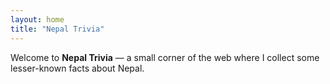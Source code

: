 ```yaml
---
layout: home
title: "Nepal Trivia"
---
```


Welcome to **Nepal Trivia** — a small corner of the web where I collect some lesser-known facts about Nepal.
